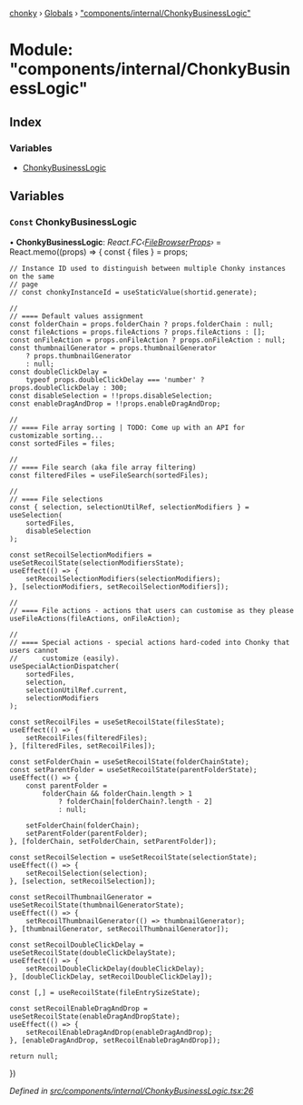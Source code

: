 [chonky](../README.md) › [Globals](../globals.md) › ["components/internal/ChonkyBusinessLogic"](_components_internal_chonkybusinesslogic_.md)

# Module: "components/internal/ChonkyBusinessLogic"

## Index

### Variables

* [ChonkyBusinessLogic](_components_internal_chonkybusinesslogic_.md#const-chonkybusinesslogic)

## Variables

### `Const` ChonkyBusinessLogic

• **ChonkyBusinessLogic**: *React.FC‹[FileBrowserProps](../interfaces/_types_file_browser_types_.filebrowserprops.md)›* = React.memo((props) => {
    const { files } = props;

    // Instance ID used to distinguish between multiple Chonky instances on the same
    // page
    // const chonkyInstanceId = useStaticValue(shortid.generate);

    //
    // ==== Default values assignment
    const folderChain = props.folderChain ? props.folderChain : null;
    const fileActions = props.fileActions ? props.fileActions : [];
    const onFileAction = props.onFileAction ? props.onFileAction : null;
    const thumbnailGenerator = props.thumbnailGenerator
        ? props.thumbnailGenerator
        : null;
    const doubleClickDelay =
        typeof props.doubleClickDelay === 'number' ? props.doubleClickDelay : 300;
    const disableSelection = !!props.disableSelection;
    const enableDragAndDrop = !!props.enableDragAndDrop;

    //
    // ==== File array sorting | TODO: Come up with an API for customizable sorting...
    const sortedFiles = files;

    //
    // ==== File search (aka file array filtering)
    const filteredFiles = useFileSearch(sortedFiles);

    //
    // ==== File selections
    const { selection, selectionUtilRef, selectionModifiers } = useSelection(
        sortedFiles,
        disableSelection
    );

    const setRecoilSelectionModifiers = useSetRecoilState(selectionModifiersState);
    useEffect(() => {
        setRecoilSelectionModifiers(selectionModifiers);
    }, [selectionModifiers, setRecoilSelectionModifiers]);

    //
    // ==== File actions - actions that users can customise as they please
    useFileActions(fileActions, onFileAction);

    //
    // ==== Special actions - special actions hard-coded into Chonky that users cannot
    //      customize (easily).
    useSpecialActionDispatcher(
        sortedFiles,
        selection,
        selectionUtilRef.current,
        selectionModifiers
    );

    const setRecoilFiles = useSetRecoilState(filesState);
    useEffect(() => {
        setRecoilFiles(filteredFiles);
    }, [filteredFiles, setRecoilFiles]);

    const setFolderChain = useSetRecoilState(folderChainState);
    const setParentFolder = useSetRecoilState(parentFolderState);
    useEffect(() => {
        const parentFolder =
            folderChain && folderChain.length > 1
                ? folderChain[folderChain?.length - 2]
                : null;

        setFolderChain(folderChain);
        setParentFolder(parentFolder);
    }, [folderChain, setFolderChain, setParentFolder]);

    const setRecoilSelection = useSetRecoilState(selectionState);
    useEffect(() => {
        setRecoilSelection(selection);
    }, [selection, setRecoilSelection]);

    const setRecoilThumbnailGenerator = useSetRecoilState(thumbnailGeneratorState);
    useEffect(() => {
        setRecoilThumbnailGenerator(() => thumbnailGenerator);
    }, [thumbnailGenerator, setRecoilThumbnailGenerator]);

    const setRecoilDoubleClickDelay = useSetRecoilState(doubleClickDelayState);
    useEffect(() => {
        setRecoilDoubleClickDelay(doubleClickDelay);
    }, [doubleClickDelay, setRecoilDoubleClickDelay]);

    const [,] = useRecoilState(fileEntrySizeState);

    const setRecoilEnableDragAndDrop = useSetRecoilState(enableDragAndDropState);
    useEffect(() => {
        setRecoilEnableDragAndDrop(enableDragAndDrop);
    }, [enableDragAndDrop, setRecoilEnableDragAndDrop]);

    return null;
})

*Defined in [src/components/internal/ChonkyBusinessLogic.tsx:26](https://github.com/TimboKZ/Chonky/blob/bceb265/src/components/internal/ChonkyBusinessLogic.tsx#L26)*
